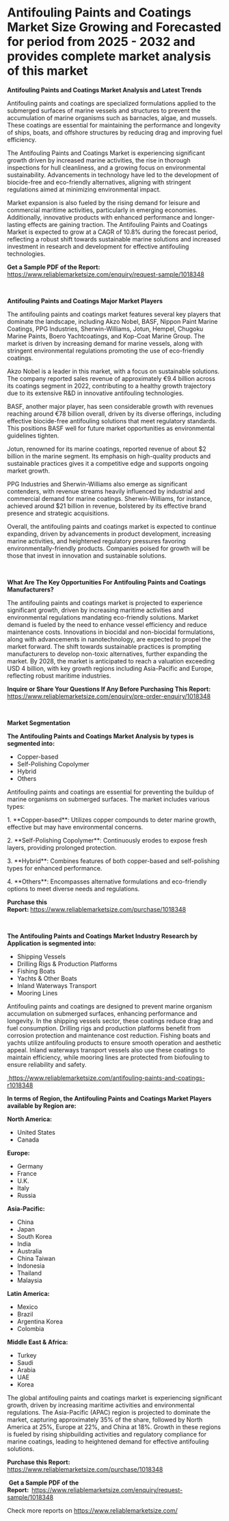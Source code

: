 <p><h1>Antifouling Paints and Coatings Market Size Growing and Forecasted for period from 2025 - 2032 and provides complete market analysis of this market</h1></p><p><strong>Antifouling Paints and Coatings Market Analysis and Latest Trends</strong></p>
<p><p>Antifouling paints and coatings are specialized formulations applied to the submerged surfaces of marine vessels and structures to prevent the accumulation of marine organisms such as barnacles, algae, and mussels. These coatings are essential for maintaining the performance and longevity of ships, boats, and offshore structures by reducing drag and improving fuel efficiency.</p><p>The Antifouling Paints and Coatings Market is experiencing significant growth driven by increased marine activities, the rise in thorough inspections for hull cleanliness, and a growing focus on environmental sustainability. Advancements in technology have led to the development of biocide-free and eco-friendly alternatives, aligning with stringent regulations aimed at minimizing environmental impact. </p><p>Market expansion is also fueled by the rising demand for leisure and commercial maritime activities, particularly in emerging economies. Additionally, innovative products with enhanced performance and longer-lasting effects are gaining traction. The Antifouling Paints and Coatings Market is expected to grow at a CAGR of 10.8% during the forecast period, reflecting a robust shift towards sustainable marine solutions and increased investment in research and development for effective antifouling technologies.</p></p>
<p><strong>Get a Sample PDF of the Report:&nbsp;</strong> <a href="https://www.reliablemarketsize.com/enquiry/request-sample/1018348?utm_campaign=3201&utm_medium=2&utm_source=Github&utm_content=ia&utm_term=02042025&utm_id=antifouling-paints-and-coatings">https://www.reliablemarketsize.com/enquiry/request-sample/1018348</a></p>
<p>&nbsp;</p>
<p><strong>Antifouling Paints and Coatings Major Market Players</strong></p>
<p><p>The antifouling paints and coatings market features several key players that dominate the landscape, including Akzo Nobel, BASF, Nippon Paint Marine Coatings, PPG Industries, Sherwin-Williams, Jotun, Hempel, Chugoku Marine Paints, Boero Yachtcoatings, and Kop-Coat Marine Group. The market is driven by increasing demand for marine vessels, along with stringent environmental regulations promoting the use of eco-friendly coatings.</p><p>Akzo Nobel is a leader in this market, with a focus on sustainable solutions. The company reported sales revenue of approximately €9.4 billion across its coatings segment in 2022, contributing to a healthy growth trajectory due to its extensive R&D in innovative antifouling technologies.</p><p>BASF, another major player, has seen considerable growth with revenues reaching around €78 billion overall, driven by its diverse offerings, including effective biocide-free antifouling solutions that meet regulatory standards. This positions BASF well for future market opportunities as environmental guidelines tighten.</p><p>Jotun, renowned for its marine coatings, reported revenue of about $2 billion in the marine segment. Its emphasis on high-quality products and sustainable practices gives it a competitive edge and supports ongoing market growth.</p><p>PPG Industries and Sherwin-Williams also emerge as significant contenders, with revenue streams heavily influenced by industrial and commercial demand for marine coatings. Sherwin-Williams, for instance, achieved around $21 billion in revenue, bolstered by its effective brand presence and strategic acquisitions.</p><p>Overall, the antifouling paints and coatings market is expected to continue expanding, driven by advancements in product development, increasing marine activities, and heightened regulatory pressures favoring environmentally-friendly products. Companies poised for growth will be those that invest in innovation and sustainable solutions.</p></p>
<p>&nbsp;</p>
<p><strong>What Are The Key Opportunities For Antifouling Paints and Coatings Manufacturers?</strong></p>
<p><p>The antifouling paints and coatings market is projected to experience significant growth, driven by increasing maritime activities and environmental regulations mandating eco-friendly solutions. Market demand is fueled by the need to enhance vessel efficiency and reduce maintenance costs. Innovations in biocidal and non-biocidal formulations, along with advancements in nanotechnology, are expected to propel the market forward. The shift towards sustainable practices is prompting manufacturers to develop non-toxic alternatives, further expanding the market. By 2028, the market is anticipated to reach a valuation exceeding USD 4 billion, with key growth regions including Asia-Pacific and Europe, reflecting robust maritime industries.</p></p>
<p><strong>Inquire or Share Your Questions If Any Before Purchasing This Report:</strong> <a href="https://www.reliablemarketsize.com/enquiry/pre-order-enquiry/1018348?utm_campaign=3201&utm_medium=2&utm_source=Github&utm_content=ia&utm_term=02042025&utm_id=antifouling-paints-and-coatings">https://www.reliablemarketsize.com/enquiry/pre-order-enquiry/1018348</a></p>
<p>&nbsp;</p>
<p><strong>Market Segmentation</strong></p>
<p><strong>The Antifouling Paints and Coatings Market Analysis by types is segmented into:</strong></p>
<p><ul><li>Copper-based</li><li>Self-Polishing Copolymer</li><li>Hybrid</li><li>Others</li></ul></p>
<p><p>Antifouling paints and coatings are essential for preventing the buildup of marine organisms on submerged surfaces. The market includes various types: </p><p>1. **Copper-based**: Utilizes copper compounds to deter marine growth, effective but may have environmental concerns. </p><p>2. **Self-Polishing Copolymer**: Continuously erodes to expose fresh layers, providing prolonged protection. </p><p>3. **Hybrid**: Combines features of both copper-based and self-polishing types for enhanced performance. </p><p>4. **Others**: Encompasses alternative formulations and eco-friendly options to meet diverse needs and regulations.</p></p>
<p><strong>Purchase this Report:&nbsp;</strong><a href="https://www.reliablemarketsize.com/purchase/1018348?utm_campaign=3201&utm_medium=2&utm_source=Github&utm_content=ia&utm_term=02042025&utm_id=antifouling-paints-and-coatings">https://www.reliablemarketsize.com/purchase/1018348</a></p>
<p>&nbsp;</p>
<p><strong>The Antifouling Paints and Coatings Market Industry Research by Application is segmented into:</strong></p>
<p><ul><li>Shipping Vessels</li><li>Drilling Rigs & Production Platforms</li><li>Fishing Boats</li><li>Yachts & Other Boats</li><li>Inland Waterways Transport</li><li>Mooring Lines</li></ul></p>
<p><p>Antifouling paints and coatings are designed to prevent marine organism accumulation on submerged surfaces, enhancing performance and longevity. In the shipping vessels sector, these coatings reduce drag and fuel consumption. Drilling rigs and production platforms benefit from corrosion protection and maintenance cost reduction. Fishing boats and yachts utilize antifouling products to ensure smooth operation and aesthetic appeal. Inland waterways transport vessels also use these coatings to maintain efficiency, while mooring lines are protected from biofouling to ensure reliability and safety.</p></p>
<p><a href="https://www.reliablemarketsize.com/antifouling-paints-and-coatings-r1018348?utm_campaign=3201&utm_medium=2&utm_source=Github&utm_content=ia&utm_term=02042025&utm_id=antifouling-paints-and-coatings">&nbsp;https://www.reliablemarketsize.com/antifouling-paints-and-coatings-r1018348</a></p>
<p><strong>In terms of Region, the Antifouling Paints and Coatings Market Players available by Region are:</strong></p>
<p>
    <p> <strong> North America: </strong>
        <ul>
            <li>United States</li>
            <li>Canada</li>
        </ul>
        </p> 
    <p> <strong> Europe: </strong>
        <ul>
            <li>Germany</li>
            <li>France</li>
            <li>U.K.</li>
            <li>Italy</li>
            <li>Russia</li>
        </ul>
        </p> 
    <p> <strong> Asia-Pacific: </strong>
        <ul>
            <li>China</li>
            <li>Japan</li>
            <li>South Korea</li>
            <li>India</li>
            <li>Australia</li>
            <li>China Taiwan</li>
            <li>Indonesia</li>
            <li>Thailand</li>
            <li>Malaysia</li>
        </ul>
        </p> 
    <p> <strong> Latin America: </strong>
        <ul>
            <li>Mexico</li>
            <li>Brazil</li>
            <li>Argentina Korea</li>
            <li>Colombia</li>
        </ul>
        </p> 
    <p> <strong> Middle East & Africa: </strong>
        <ul>
            <li>Turkey</li>
            <li>Saudi</li>
            <li>Arabia</li>
            <li>UAE</li>
            <li>Korea</li>
        </ul>
    </p>
    </p>
<p><p>The global antifouling paints and coatings market is experiencing significant growth, driven by increasing maritime activities and environmental regulations. The Asia-Pacific (APAC) region is projected to dominate the market, capturing approximately 35% of the share, followed by North America at 25%, Europe at 22%, and China at 18%. Growth in these regions is fueled by rising shipbuilding activities and regulatory compliance for marine coatings, leading to heightened demand for effective antifouling solutions.</p></p>
<p><strong>Purchase this Report: </strong><a href="https://www.reliablemarketsize.com/purchase/1018348?utm_campaign=3201&utm_medium=2&utm_source=Github&utm_content=ia&utm_term=02042025&utm_id=antifouling-paints-and-coatings">https://www.reliablemarketsize.com/purchase/1018348</a></p>
<p>&nbsp;<strong>Get a Sample PDF of the Report:&nbsp;&nbsp;</strong><a href="https://www.reliablemarketsize.com/enquiry/request-sample/1018348?utm_campaign=3201&utm_medium=2&utm_source=Github&utm_content=ia&utm_term=02042025&utm_id=antifouling-paints-and-coatings">https://www.reliablemarketsize.com/enquiry/request-sample/1018348</a></p>
<p><strong></strong></p>
<p>Check more reports on <a href="https://www.reliablemarketsize.com/?utm_campaign=3201&utm_medium=2&utm_source=Github&utm_content=ia&utm_term=02042025&utm_id=antifouling-paints-and-coatings">https://www.reliablemarketsize.com/</a></p>